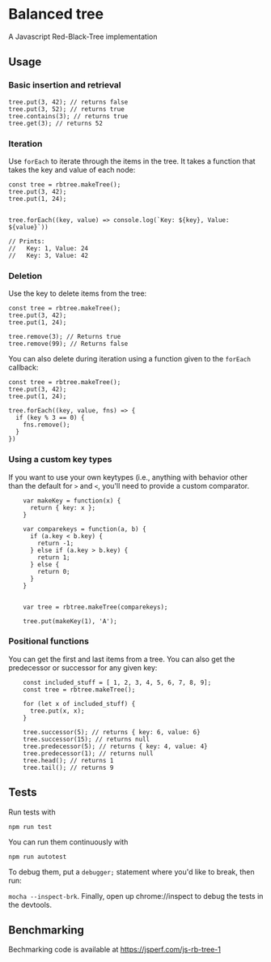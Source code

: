 
# Balanced tree

A Javascript Red-Black-Tree implementation

## Usage

### Basic insertion and retrieval

```const tree = rbtree.makeTree();
tree.put(3, 42); // returns false
tree.put(3, 52); // returns true
tree.contains(3); // returns true
tree.get(3); // returns 52
```


### Iteration

Use `forEach` to iterate through the items in the tree. It takes a function that takes the key and value of each node:

```
const tree = rbtree.makeTree();
tree.put(3, 42);
tree.put(1, 24);


tree.forEach((key, value) => console.log(`Key: ${key}, Value: ${value}`))

// Prints:
//   Key: 1, Value: 24
//   Key: 3, Value: 42
```

### Deletion

Use the key to delete items from the tree:

```
const tree = rbtree.makeTree();
tree.put(3, 42);
tree.put(1, 24);

tree.remove(3); // Returns true
tree.remove(99); // Returns false
```

You can also delete during iteration using a function given to the `forEach` callback:

```
const tree = rbtree.makeTree();
tree.put(3, 42);
tree.put(1, 24);

tree.forEach((key, value, fns) => {
  if (key % 3 == 0) {
    fns.remove();
  }
})
```

### Using a custom key types

If you want to use your own keytypes (i.e., anything with behavior other than the default for `>` and `<`, you'll need to provide a custom comparator.

```
    var makeKey = function(x) {
      return { key: x };
    }

    var comparekeys = function(a, b) {
      if (a.key < b.key) {
        return -1;
      } else if (a.key > b.key) {
        return 1;
      } else {
        return 0;
      }
    }


    var tree = rbtree.makeTree(comparekeys);
    
    tree.put(makeKey(1), 'A');
```

### Positional functions

You can get the first and last items from a tree. You can also get the predecessor or successor for any given key:

```
    const included_stuff = [ 1, 2, 3, 4, 5, 6, 7, 8, 9];
    const tree = rbtree.makeTree();

    for (let x of included_stuff) {
      tree.put(x, x);
    }
    
    tree.successor(5); // returns { key: 6, value: 6}
    tree.successor(15); // returns null
    tree.predecessor(5); // returns { key: 4, value: 4}
    tree.predecessor(1); // returns null
    tree.head(); // returns 1
    tree.tail(); // returns 9
```

## Tests

Run tests with

`npm run test`

You can run them continuously with

`npm run autotest`

To debug them, put a `debugger;` statement where you'd like to break, then run:


`mocha --inspect-brk`. Finally, open up chrome://inspect to debug the tests in the devtools.


## Benchmarking

Bechmarking code is available at
https://jsperf.com/js-rb-tree-1
